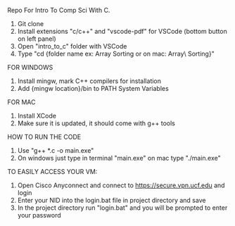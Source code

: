 Repo For Intro To Comp Sci With C.
1. Git clone
2. Install extensions "c/c++" and "vscode-pdf" for VSCode (bottom button on left panel)
3. Open "intro_to_c" folder with VSCode
4. Type "cd {folder name ex: Array Sorting or on mac: Array\ Sorting}"

FOR WINDOWS
1. Install mingw, mark C++ compilers for installation
2. Add {mingw location}/bin to PATH System Variables

FOR MAC
1. Install XCode
2. Make sure it is updated, it should come with g++ tools

HOW TO RUN THE CODE
1. Use "g++ *.c -o main.exe"
2. On windows just type in terminal "main.exe" on mac type "./main.exe"

TO EASILY ACCESS YOUR VM:
1. Open Cisco Anyconnect and connect to https://secure.vpn.ucf.edu and login
2. Enter your NID into the login.bat file in project directory and save
3. In the project directory run "login.bat" and you will be prompted to enter your password